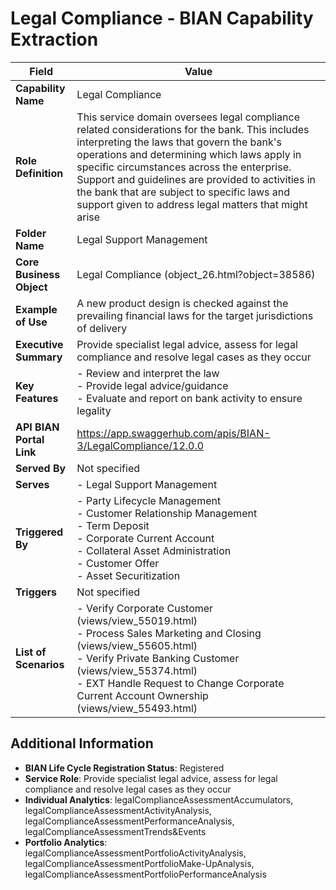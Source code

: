 # Legal Compliance - BIAN Capability Extraction

| Field | Value |
|-------|-------|
| **Capability Name** | Legal Compliance |
| **Role Definition** | This service domain oversees legal compliance related considerations for the bank. This includes interpreting the laws that govern the bank's operations and determining which laws apply in specific circumstances across the enterprise. Support and guidelines are provided to activities in the bank that are subject to specific laws and support given to address legal matters that might arise |
| **Folder Name** | Legal Support Management |
| **Core Business Object** | Legal Compliance (object_26.html?object=38586) |
| **Example of Use** | A new product design is checked against the prevailing financial laws for the target jurisdictions of delivery |
| **Executive Summary** | Provide specialist legal advice, assess for legal compliance and resolve legal cases as they occur |
| **Key Features** | - Review and interpret the law<br>- Provide legal advice/guidance<br>- Evaluate and report on bank activity to ensure legality |
| **API BIAN Portal Link** | https://app.swaggerhub.com/apis/BIAN-3/LegalCompliance/12.0.0 |
| **Served By** | Not specified |
| **Serves** | - Legal Support Management |
| **Triggered By** | - Party Lifecycle Management<br>- Customer Relationship Management<br>- Term Deposit<br>- Corporate Current Account<br>- Collateral Asset Administration<br>- Customer Offer<br>- Asset Securitization |
| **Triggers** | Not specified |
| **List of Scenarios** | - Verify Corporate Customer (views/view_55019.html)<br>- Process Sales Marketing and Closing (views/view_55605.html)<br>- Verify Private Banking Customer (views/view_55374.html)<br>- EXT Handle Request to Change Corporate Current Account Ownership (views/view_55493.html) |

## Additional Information

- **BIAN Life Cycle Registration Status**: Registered
- **Service Role**: Provide specialist legal advice, assess for legal compliance and resolve legal cases as they occur
- **Individual Analytics**: legalComplianceAssessmentAccumulators, legalComplianceAssessmentActivityAnalysis, legalComplianceAssessmentPerformanceAnalysis, legalComplianceAssessmentTrends&Events
- **Portfolio Analytics**: legalComplianceAssessmentPortfolioActivityAnalysis, legalComplianceAssessmentPortfolioMake-UpAnalysis, legalComplianceAssessmentPortfolioPerformanceAnalysis